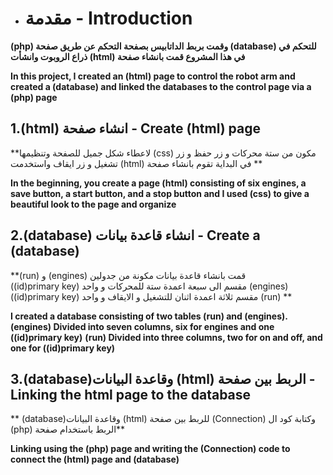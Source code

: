 * # مقدمة - Introduction
 
**(php) وقمت بربط الداتابيس بصفحة التحكم عن طريق صفحة (database) للتحكم في ذراع الروبوت وانشأت (html) في هذا المشروع قمت بانشاء صفحة**

**In this project, I created an (html) page to control the robot arm and created a (database) and linked the databases to the control page via a (php) page**

## 1.(html) انشاء صفحة - Create (html) page

**لاعطاء شكل جميل للصفحة وتنظيمها (css) مكون من ستة محركات و زر حفظ و زر تشغيل و زر ايقاف واستخدمت (html) في البداية تقوم بانشاء صفحة **

**In the beginning, you create a page (html) consisting of six engines, a save button, a start button, and a stop button and I used (css) to give a beautiful look to the page and organize**

## 2.(database) انشاء قاعدة بيانات - Create a (database)

**(run) و (engines) قمت بانشاء قاعدة بيانات مكونة من جدولين  
((id)primary key) مقسم الى سبعة اعمدة ستة للمحركات و واحد (engines) 
((id)primary key) مقسم ثلاثة اعمدة اثنان للتشغيل و الايقاف و واحد (run) **

**I created a database consisting of two tables (run) and (engines).**
**(engines) Divided into seven columns, six for engines and one ((id)primary key)**
**(run) Divided into three columns, two for on and off, and one for ((id)primary key)**

## 3.(database)وقاعدة البيانات (html) الربط بين صفحة - Linking the html page to the database

** (database)وقاعدة البيانات (html) للربط بين صفحة (Connection) وكتابة كود ال (php) الربط باستخدام صفحة** 

**Linking using the (php) page and writing the (Connection) code to connect the (html) page and (database)**
